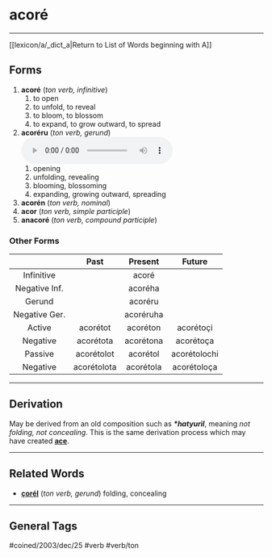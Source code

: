 # acoré
---
[[lexicon/a/_dict_a|Return to List of Words beginning with A]]

## Forms
1. **acoré** (_ton verb, infinitive_)
	1. to open
	2. to unfold, to reveal
	3. to bloom, to blossom
	4. to expand, to grow outward, to spread
2. **acoréru** (_ton verb, gerund_) ![listen](../../audio/01-adob/mp3/acoré.ru.mp3)
	1. opening
	2. unfolding, revealing
	3. blooming, blossoming
	4. expanding, growing outward, spreading
3. **acorén** (*ton verb, nominal*)
4. **acor** (*ton verb, simple participle*)
5. **anacoré** (*ton verb, compound participle*)

### Other Forms

|                | Past        | Present   | Future       |
|:--------------:|:-----------:|:---------:|:------------:|
| Infinitive     |             | acoré     |              |
| Negative Inf.  |             | acoréha   |              |
| Gerund         |             | acoréru   |              |
| Negative Ger.  |             | acoréruha |              |
| Active         | acorétot    | acoréton  | acorétoçi    |
| Negative       | acorétota   | acorétona | acorétoça    |
| Passive        | acorétolot  | acorétol  | acorétolochi |
| Negative       | acorétolota | acorétola | acorétoloça  |

---
## Derivation

May be derived from an old composition such as **_*hatyurìl_**, meaning _not folding, not concealing_. This is the same derivation process which may have created **[ace](ace.md)**.

---
## Related Words

- **[çorél](../c/chorél.md)** (_ton verb, gerund_) folding, concealing

---
## General Tags

#coined/2003/dec/25 #verb #verb/ton
